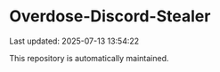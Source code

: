 # Overdose-Discord-Stealer

Last updated: 2025-07-13 13:54:22

This repository is automatically maintained.

